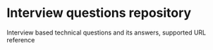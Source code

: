 # Interview questions repository
Interview based technical questions and its answers, supported URL reference
